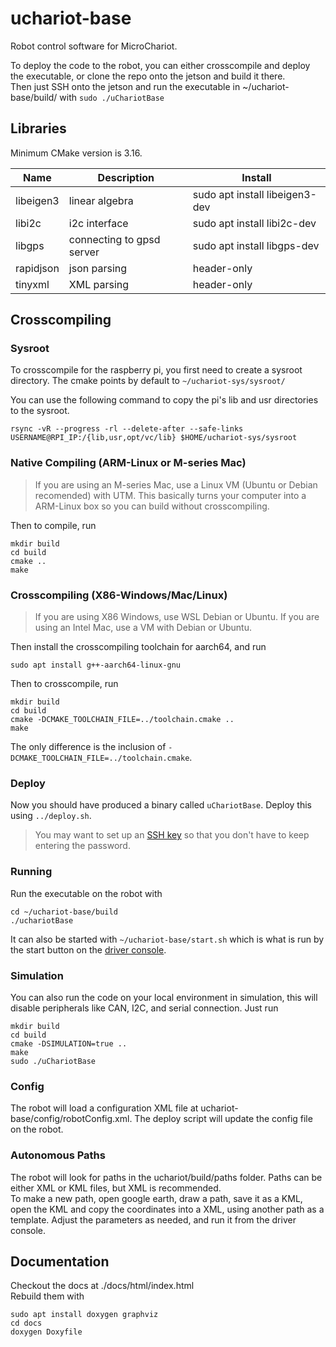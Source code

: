 # uchariot-base

Robot control software for MicroChariot.

To deploy the code to the robot, you can either crosscompile and deploy the executable, or clone the repo onto the jetson and build it there.  
Then just SSH onto the jetson and run the executable in ~/uchariot-base/build/ with `sudo ./uChariotBase`  

## Libraries

Minimum CMake version is 3.16.

| Name | Description | Install |
| --- | --- | --- |
| libeigen3 | linear algebra | sudo apt install libeigen3-dev | 
| libi2c | i2c interface | sudo apt install libi2c-dev |
| libgps | connecting to gpsd server | sudo apt install libgps-dev | 
| rapidjson | json parsing | header-only |
| tinyxml | XML parsing | header-only |

## Crosscompiling

### Sysroot 

To crosscompile for the raspberry pi, you first need to create a sysroot directory. The cmake points by default to `~/uchariot-sys/sysroot/`

You can use the following command to copy the pi's lib and usr directories to the sysroot.

`rsync -vR --progress -rl --delete-after --safe-links USERNAME@RPI_IP:/{lib,usr,opt/vc/lib} $HOME/uchariot-sys/sysroot`

### Native Compiling (ARM-Linux or M-series Mac)
 
>If you are using an M-series Mac, use a Linux VM (Ubuntu or Debian recomended) with UTM. This basically turns your computer into a ARM-Linux box so you can build without crosscompiling.

Then to compile, run 
```
mkdir build
cd build
cmake ..
make
```

### Crosscompiling (X86-Windows/Mac/Linux)

> If you are using X86 Windows, use WSL Debian or Ubuntu.
> If you are using an Intel Mac, use a VM with Debian or Ubuntu.

Then install the crosscompiling toolchain for aarch64, and run

`sudo apt install g++-aarch64-linux-gnu`

Then to crosscompile, run 
```
mkdir build
cd build
cmake -DCMAKE_TOOLCHAIN_FILE=../toolchain.cmake ..
make
```

The only difference is the inclusion of `-DCMAKE_TOOLCHAIN_FILE=../toolchain.cmake`.

### Deploy

Now you should have produced a binary called `uChariotBase`. Deploy this using `../deploy.sh`.
>You may want to set up an [SSH key](https://www.ssh.com/academy/ssh/copy-id) so that you don't have to keep entering the password.

### Running
Run the executable on the robot with  
```
cd ~/uchariot-base/build
./uchariotBase
```
It can also be started with `~/uchariot-base/start.sh` which is what is run by the start button on the [driver console](https://github.com/nasa-sra/uchariot-console).

### Simulation
You can also run the code on your local environment in simulation, this will disable peripherals like CAN, I2C, and serial connection. Just run  
```
mkdir build
cd build
cmake -DSIMULATION=true ..
make
sudo ./uChariotBase
```
### Config
The robot will load a configuration XML file at uchariot-base/config/robotConfig.xml. The deploy script will update the config file on the robot.  

### Autonomous Paths
The robot will look for paths in the uchariot/build/paths folder. Paths can be either XML or KML files, but XML is recommended.  
To make a new path, open google earth, draw a path, save it as a KML, open the KML and copy the coordinates into a XML, using another path as a template. Adjust the parameters as needed, and run it from the driver console. 

## Documentation
Checkout the docs at ./docs/html/index.html  
Rebuild them with  
```
sudo apt install doxygen graphviz
cd docs
doxygen Doxyfile
```
